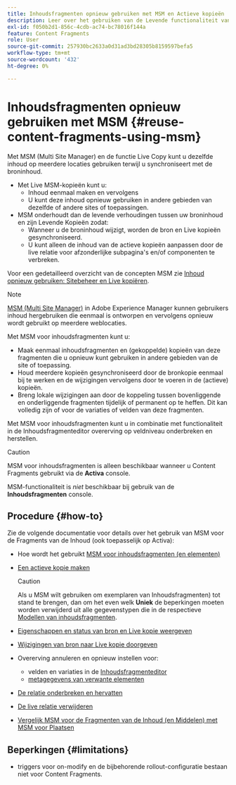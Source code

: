 ```yaml
---
title: Inhoudsfragmenten opnieuw gebruiken met MSM en Actieve kopieën
description: Leer over het gebruiken van de Levende functionaliteit van het Exemplaar van MSM om de zelfde, of gelijkaardige, inhoud van het Fragment van de Inhoud op veelvoudige plaatsen te gebruiken, terwijl het synchroniseren met de broninhoud.
exl-id: f050b2d1-856c-4cdb-ac74-bc78016f144a
feature: Content Fragments
role: User
source-git-commit: 257930bc2633a0d31ad3bd28305b8159597befa5
workflow-type: tm+mt
source-wordcount: '432'
ht-degree: 0%

---
```


# Inhoudsfragmenten opnieuw gebruiken met MSM {#reuse-content-fragments-using-msm}

Met MSM (Multi Site Manager) en de functie Live Copy kunt u dezelfde inhoud op meerdere locaties gebruiken terwijl u synchroniseert met de broninhoud.

* Met Live MSM-kopieën kunt u:
   * Inhoud eenmaal maken en vervolgens
   * U kunt deze inhoud opnieuw gebruiken in andere gebieden van dezelfde of andere sites of toepassingen.
* MSM onderhoudt dan de levende verhoudingen tussen uw broninhoud en zijn Levende Kopieën zodat:
   * Wanneer u de broninhoud wijzigt, worden de bron en Live kopieën gesynchroniseerd.
   * U kunt alleen de inhoud van de actieve kopieën aanpassen door de live relatie voor afzonderlijke subpagina&#39;s en/of componenten te verbreken.

Voor een gedetailleerd overzicht van de concepten MSM zie [Inhoud opnieuw gebruiken: Sitebeheer en Live kopiëren](/help/sites-cloud/administering/msm/overview.md).

>[!NOTE]
>
>[MSM (Multi Site Manager)](/help/sites-cloud/administering/msm/overview.md) in Adobe Experience Manager kunnen gebruikers inhoud hergebruiken die eenmaal is ontworpen en vervolgens opnieuw wordt gebruikt op meerdere weblocaties.

Met MSM voor inhoudsfragmenten kunt u:

* Maak eenmaal inhoudsfragmenten en (gekoppelde) kopieën van deze fragmenten die u opnieuw kunt gebruiken in andere gebieden van de site of toepassing.
* Houd meerdere kopieën gesynchroniseerd door de bronkopie eenmaal bij te werken en de wijzigingen vervolgens door te voeren in de (actieve) kopieën.
* Breng lokale wijzigingen aan door de koppeling tussen bovenliggende en onderliggende fragmenten tijdelijk of permanent op te heffen. Dit kan volledig zijn of voor de variaties of velden van deze fragmenten.

Met MSM voor inhoudsfragmenten kunt u in combinatie met functionaliteit in de Inhoudsfragmenteditor overerving op veldniveau onderbreken en herstellen.

>[!CAUTION]
>
>MSM voor inhoudsfragmenten is alleen beschikbaar wanneer u Content Fragments gebruikt via de **Activa** console.
>
>MSM-functionaliteit is *niet* beschikbaar bij gebruik van de **Inhoudsfragmenten** console.

## Procedure {#how-to}

Zie de volgende documentatie voor details over het gebruik van MSM voor de Fragments van de Inhoud (ook toepasselijk op Activa):

* Hoe wordt het gebruikt [MSM voor inhoudsfragmenten (en elementen)](/help/assets/reuse-assets-using-msm.md)

* [Een actieve kopie maken](/help/assets/reuse-assets-using-msm.md)

  >[!CAUTION]
  >
  >Als u MSM wilt gebruiken om exemplaren van Inhoudsfragmenten) tot stand te brengen, dan om het even welk **Uniek** de beperkingen moeten worden verwijderd uit alle gegevenstypen die in de respectieve [Modellen van inhoudsfragmenten](/help/assets/content-fragments/content-fragments-models.md).

* [Eigenschappen en status van bron en Live kopie weergeven](/help/assets/reuse-assets-using-msm.md#properties)
* [Wijzigingen van bron naar Live kopie doorgeven](/help/assets/reuse-assets-using-msm.md#rollout-sync)
* Overerving annuleren en opnieuw instellen voor:
   * velden en variaties in de [Inhoudsfragmenteditor](/help/assets/content-fragments/content-fragments-variations.md#inheritance)
   * [metagegevens van verwante elementen](/help/assets/content-fragments/content-fragments-variations.md#canceling-reenabling-inheritance-individual-items)
* [De relatie onderbreken en hervatten](/help/assets/reuse-assets-using-msm.md#suspend-resume)
* [De live relatie verwijderen](/help/assets/reuse-assets-using-msm.md#detach)
* [Vergelijk MSM voor de Fragmenten van de Inhoud (en Middelen) met MSM voor Plaatsen](/help/assets/reuse-assets-using-msm.md#comparison)

## Beperkingen {#limitations}

* triggers voor on-modify en de bijbehorende rollout-configuratie bestaan niet voor Content Fragments.
